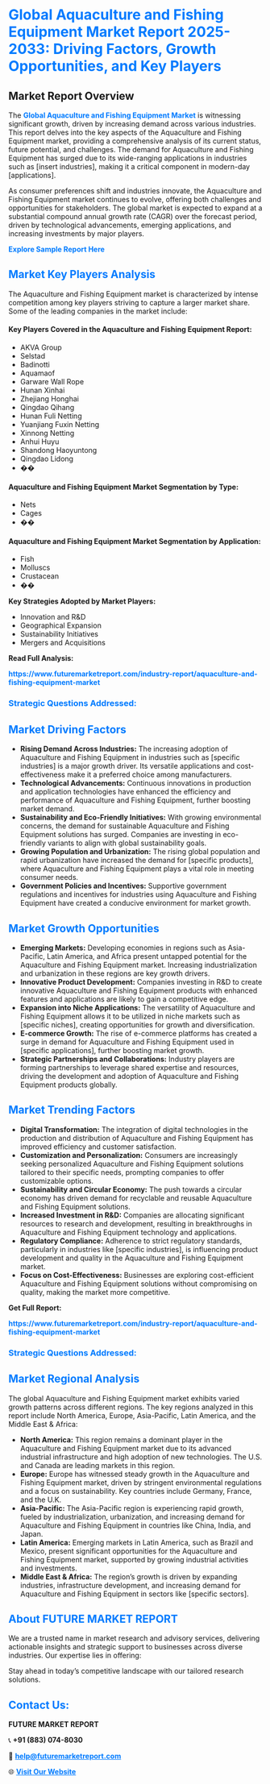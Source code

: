 <h1 style="color: #007BFF;">Global Aquaculture and Fishing Equipment Market Report 2025-2033: Driving Factors, Growth Opportunities, and Key Players</h1>

<section id="overview">
<h2>Market Report Overview</h2>
<p>The <a href="https://www.futuremarketreport.com/industry-report/aquaculture-and-fishing-equipment-market" style="color: #007BFF; text-decoration: none;"><strong>Global Aquaculture and Fishing Equipment Market</strong></a> is witnessing significant growth, driven by increasing demand across various industries. This report delves into the key aspects of the Aquaculture and Fishing Equipment market, providing a comprehensive analysis of its current status, future potential, and challenges. The demand for Aquaculture and Fishing Equipment has surged due to its wide-ranging applications in industries such as [insert industries], making it a critical component in modern-day [applications].</p>
<p>As consumer preferences shift and industries innovate, the Aquaculture and Fishing Equipment market continues to evolve, offering both challenges and opportunities for stakeholders. The global market is expected to expand at a substantial compound annual growth rate (CAGR) over the forecast period, driven by technological advancements, emerging applications, and increasing investments by major players.</p>
</section>

<section id="overview">
<p><a href="https://www.futuremarketreport.com/request-sample/reportId=117444" style="color: #007BFF; text-decoration: none;"><strong>Explore Sample Report Here</strong></a></p>
</section>

<section id="key-players">
<h2 style="color: #007BFF;">Market Key Players Analysis</h2>
<p>The Aquaculture and Fishing Equipment market is characterized by intense competition among key players striving to capture a larger market share. Some of the leading companies in the market include:</p>
<h4>Key Players Covered in the Aquaculture and Fishing Equipment Report:</h4>
<ul><li>AKVA Group</li><li>Selstad</li><li>Badinotti</li><li>Aquamaof</li><li>Garware Wall Rope</li><li>Hunan Xinhai</li><li>Zhejiang Honghai</li><li>Qingdao Qihang</li><li>Hunan Fuli Netting</li><li>Yuanjiang Fuxin Netting</li><li>Xinnong Netting</li><li>Anhui Huyu</li><li>Shandong Haoyuntong</li><li>Qingdao Lidong</li><li>��</li></ul>
<h4>Aquaculture and Fishing Equipment Market Segmentation by Type:</h4>
<ul><li>Nets</li><li>Cages</li><li>��</li></ul>

<h4>Aquaculture and Fishing Equipment Market Segmentation by Application:</h4>
<ul><li>Fish</li><li>Molluscs</li><li>Crustacean</li><li>��</li></ul>
<p><strong>Key Strategies Adopted by Market Players:</strong></p>
<ul>
<li>Innovation and R&D</li>
<li>Geographical Expansion</li>
<li>Sustainability Initiatives</li>
<li>Mergers and Acquisitions</li>
</ul>
</section>

<section>
<p><strong>Read Full Analysis: </strong></p><a href="https://www.futuremarketreport.com/industry-report/aquaculture-and-fishing-equipment-market" style="color: #007BFF; text-decoration: none;"><strong>https://www.futuremarketreport.com/industry-report/aquaculture-and-fishing-equipment-market</strong></a>
<h3 style="color: #007BFF;">Strategic Questions Addressed:</h3>
</section>

<section id="driving-factors">
<h2 style="color: #007BFF;">Market Driving Factors</h2>
<ul>
<li><strong>Rising Demand Across Industries:</strong> The increasing adoption of Aquaculture and Fishing Equipment in industries such as [specific industries] is a major growth driver. Its versatile applications and cost-effectiveness make it a preferred choice among manufacturers.</li>
<li><strong>Technological Advancements:</strong> Continuous innovations in production and application technologies have enhanced the efficiency and performance of Aquaculture and Fishing Equipment, further boosting market demand.</li>
<li><strong>Sustainability and Eco-Friendly Initiatives:</strong> With growing environmental concerns, the demand for sustainable Aquaculture and Fishing Equipment solutions has surged. Companies are investing in eco-friendly variants to align with global sustainability goals.</li>
<li><strong>Growing Population and Urbanization:</strong> The rising global population and rapid urbanization have increased the demand for [specific products], where Aquaculture and Fishing Equipment plays a vital role in meeting consumer needs.</li>
<li><strong>Government Policies and Incentives:</strong> Supportive government regulations and incentives for industries using Aquaculture and Fishing Equipment have created a conducive environment for market growth.</li>
</ul>
</section>

<section id="growth-opportunities">
<h2 style="color: #007BFF;">Market Growth Opportunities</h2>
<ul>
<li><strong>Emerging Markets:</strong> Developing economies in regions such as Asia-Pacific, Latin America, and Africa present untapped potential for the Aquaculture and Fishing Equipment market. Increasing industrialization and urbanization in these regions are key growth drivers.</li>
<li><strong>Innovative Product Development:</strong> Companies investing in R&D to create innovative Aquaculture and Fishing Equipment products with enhanced features and applications are likely to gain a competitive edge.</li>
<li><strong>Expansion into Niche Applications:</strong> The versatility of Aquaculture and Fishing Equipment allows it to be utilized in niche markets such as [specific niches], creating opportunities for growth and diversification.</li>
<li><strong>E-commerce Growth:</strong> The rise of e-commerce platforms has created a surge in demand for Aquaculture and Fishing Equipment used in [specific applications], further boosting market growth.</li>
<li><strong>Strategic Partnerships and Collaborations:</strong> Industry players are forming partnerships to leverage shared expertise and resources, driving the development and adoption of Aquaculture and Fishing Equipment products globally.</li>
</ul>
</section>

<section id="trending-factors">
<h2 style="color: #007BFF;">Market Trending Factors</h2>
<ul>
<li><strong>Digital Transformation:</strong> The integration of digital technologies in the production and distribution of Aquaculture and Fishing Equipment has improved efficiency and customer satisfaction.</li>
<li><strong>Customization and Personalization:</strong> Consumers are increasingly seeking personalized Aquaculture and Fishing Equipment solutions tailored to their specific needs, prompting companies to offer customizable options.</li>
<li><strong>Sustainability and Circular Economy:</strong> The push towards a circular economy has driven demand for recyclable and reusable Aquaculture and Fishing Equipment solutions.</li>
<li><strong>Increased Investment in R&D:</strong> Companies are allocating significant resources to research and development, resulting in breakthroughs in Aquaculture and Fishing Equipment technology and applications.</li>
<li><strong>Regulatory Compliance:</strong> Adherence to strict regulatory standards, particularly in industries like [specific industries], is influencing product development and quality in the Aquaculture and Fishing Equipment market.</li>
<li><strong>Focus on Cost-Effectiveness:</strong> Businesses are exploring cost-efficient Aquaculture and Fishing Equipment solutions without compromising on quality, making the market more competitive.</li>
</ul>
</section>

<section>
<p><strong>Get Full Report: </strong></p><a href="https://www.futuremarketreport.com/industry-report/aquaculture-and-fishing-equipment-market" style="color: #007BFF; text-decoration: none;"><strong>https://www.futuremarketreport.com/industry-report/aquaculture-and-fishing-equipment-market</strong></a>
<h3 style="color: #007BFF;">Strategic Questions Addressed:</h3>
</section>


<section id="regional-analysis">
<h2 style="color: #007BFF;">Market Regional Analysis</h2>
<p>The global Aquaculture and Fishing Equipment market exhibits varied growth patterns across different regions. The key regions analyzed in this report include North America, Europe, Asia-Pacific, Latin America, and the Middle East & Africa:</p>
<ul>
<li><strong>North America:</strong> This region remains a dominant player in the Aquaculture and Fishing Equipment market due to its advanced industrial infrastructure and high adoption of new technologies. The U.S. and Canada are leading markets in this region.</li>
<li><strong>Europe:</strong> Europe has witnessed steady growth in the Aquaculture and Fishing Equipment market, driven by stringent environmental regulations and a focus on sustainability. Key countries include Germany, France, and the U.K.</li>
<li><strong>Asia-Pacific:</strong> The Asia-Pacific region is experiencing rapid growth, fueled by industrialization, urbanization, and increasing demand for Aquaculture and Fishing Equipment in countries like China, India, and Japan.</li>
<li><strong>Latin America:</strong> Emerging markets in Latin America, such as Brazil and Mexico, present significant opportunities for the Aquaculture and Fishing Equipment market, supported by growing industrial activities and investments.</li>
<li><strong>Middle East & Africa:</strong> The region’s growth is driven by expanding industries, infrastructure development, and increasing demand for Aquaculture and Fishing Equipment in sectors like [specific sectors].</li>
</ul>
</section>

<footer>
<h2 style="color: #007BFF;">About FUTURE MARKET REPORT</h2>
<p>We are a trusted name in market research and advisory services, delivering actionable insights and strategic support to businesses across diverse industries. Our expertise lies in offering:</p>

<p>Stay ahead in today’s competitive landscape with our tailored research solutions.</p>

<h2 style="color: #007BFF;">Contact Us:</h2>
<p><strong>FUTURE MARKET REPORT</strong></p>
<p>📞 <strong>+91 (883) 074-8030</strong></p>
<p>📧 <strong><a href="mailto:help@futuremarketreport.com" style="color: #007BFF;">help@futuremarketreport.com</a></strong></p>
<p>🌐 <strong><a href="https://www.futuremarketreport.com/" style="color: #007BFF;">Visit Our Website</a></strong></p>
</footer>